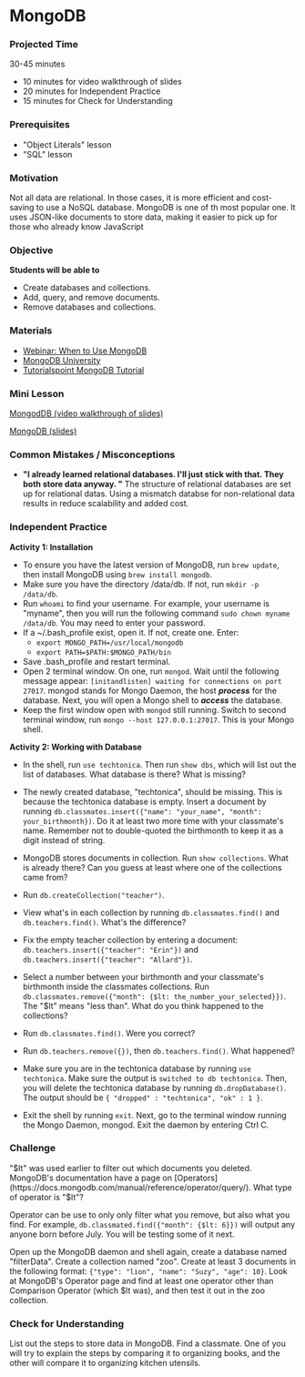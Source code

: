 # MongoDB

### Projected Time
30-45 minutes
- 10 minutes for video walkthrough of slides
- 20 minutes for Independent Practice
- 15 minutes for Check for Understanding

### Prerequisites
- "Object Literals" lesson
- "SQL" lesson

### Motivation
Not all data are relational. In those cases, it is more efficient and cost-saving to use a NoSQL database. MongoDB is one of th most popular one. It uses JSON-like documents to store data, making it easier to pick up for those who already know JavaScript

### Objective
**Students will be able to**
- Create databases and collections.
- Add, query, and remove documents.
- Remove databases and collections.

### Materials

- [Webinar: When to Use MongoDB](https://www.mongodb.com/presentations/webinar-when-use-mongodb)
- [MongoDB University](https://university.mongodb.com/)
- [Tutorialspoint MongoDB Tutorial](http://www.tutorialspoint.com/mongodb/)

### Mini Lesson

[MongodDB (video walkthrough of slides)]()

[MongoDB (slides)](https://docs.google.com/presentation/d/1BvO6PrSpulHVSDNOkMaDZM-V7McmheLgm0Lg2PFae7k/edit#slide=id.p)


### Common Mistakes / Misconceptions

- **"I already learned relational databases. I'll just stick with that. They both store data anyway. "** The structure of relational databases are set up for relational datas. Using a mismatch databse for non-relational data results in reduce scalability and added cost.

### Independent Practice
**Activity 1: Installation**
- To ensure you have the latest version of MongoDB, run `brew update`, then install MongoDB using `brew install mongodb`.
- Make sure you have the directory /data/db. If not, run `mkdir -p /data/db`.
- Run `whoami` to find your username. For example, your username is "myname", then you will run the following command `sudo chown myname /data/db`. You may need to enter your password.
- If a ~/.bash_profile exist, open it. If not, create one. Enter:
  - `export MONGO_PATH=/usr/local/mongodb`
  - `export PATH=$PATH:$MONGO_PATH/bin`
- Save .bash_profile and restart terminal.
- Open 2 terminal window. On one, run `mongod`. Wait until the following message appear: `[initandlisten] waiting for connections on port 27017`. mongod stands for Mongo Daemon, the host ***process*** for the database. Next, you will open a Mongo shell to ***access*** the database.
- Keep the first window open with `mongod` still running. Switch to second terminal window, run `mongo --host 127.0.0.1:27017`. This is your Mongo shell.

**Activity 2: Working with Database**
- In the shell, run `use techtonica`. Then run `show dbs`, which will list out the list of databases. What database is there? What is missing?

- The newly created database, "techtonica", should be missing. This is because the techtonica database is empty. Insert a document by running `db.classmates.insert({"name": "your_name", "month": your_birthmonth})`. Do it at least two more time with your classmate's name. Remember not to double-quoted the birthmonth to keep it as a digit instead of string.

- MongoDB stores documents in collection. Run `show collections`. What is already there? Can you guess at least where one of the collections came from?

- Run `db.createCollection("teacher")`.

- View what's in each collection by running `db.classmates.find()` and `db.teachers.find()`. What's the difference?

- Fix the empty teacher collection by entering a document: `db.teachers.insert({"teacher": "Erin"})` and `db.teachers.insert({"teacher": "Allard"})`.

- Select a number between your birthmonth and your classmate's birthmonth inside the classmates collections. Run `db.classmates.remove({"month": {$lt: the_number_your_selected}})`. The "$lt" means "less than". What do you think happened to the collections?

- Run `db.classmates.find()`. Were you correct?

- Run `db.teachers.remove({})`, then `db.teachers.find()`. What happened?

- Make sure you are in the techtonica database by running `use techtonica`. Make sure the output is `switched to db techtonica`. Then, you will delete the techtonica database by running `db.dropDatabase()`. The output should be `{ "dropped" : "techtonica", "ok" : 1 }`.

- Exit the shell by running `exit`. Next, go to the terminal window running the Mongo Daemon, mongod. Exit the daemon by entering Ctrl C.

### Challenge

"$lt" was used earlier to filter out which documents you deleted. MongoDB's documentation have a page on [Operators](https://docs.mongodb.com/manual/reference/operator/query/). What type of operator is "$lt"?

Operator can be use to only only filter what you remove, but also what you find. For example, `db.classmated.find({"month": {$lt: 6}})` will output any anyone born before July. You will be testing some of it next.

Open up the MongoDB daemon and shell again, create a database named "filterData". Create a collection named "zoo". Create at least 3 documents in the following format: `{"type": "lion", "name": "Suzy", "age": 10}`. Look at MongoDB's Operator page and find at least one operator other than Comparison Operator (which $lt was), and then test it out in the zoo collection.

### Check for Understanding

List out the steps to store data in MongoDB. Find a classmate. One of you will try to explain the steps by comparing it to organizing books, and the other will compare it to organizing kitchen utensils.
